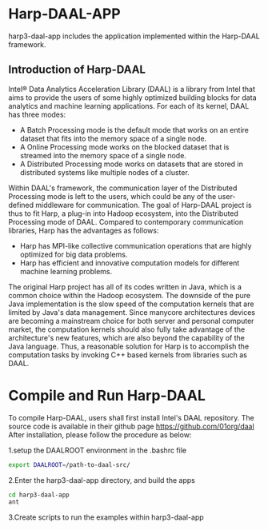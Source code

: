 # Harp-DAAL-APP

harp3-daal-app includes the application implemented within the Harp-DAAL framework. 

## Introduction of Harp-DAAL 

Intel® Data Analytics Acceleration Library (DAAL) is a library from Intel that aims to provide the users of some highly optimized building blocks for data analytics and machine learning applications. 
For each of its kernel, DAAL has three modes:

* A Batch Processing mode is the default mode that works on an entire dataset that fits into the memory space of a single node.
* A Online Processing mode works on the blocked dataset that is streamed into the memory space of a single node.
* A Distributed Processing mode works on datasets that are stored in distributed systems like multiple nodes of a cluster.

Within DAAL's framework, the communication layer of the Distributed Processing mode is left to the users, which could be any of the user-defined middleware for communication. 
The goal of Harp-DAAL project is thus to fit Harp, a plug-in into Hadoop ecosystem, into the Distributed Processing mode of DAAL. Compared to contemporary communication libraries, 
Harp has the advantages as follows:

* Harp has MPI-like collective communication operations that are highly optimized for big data problems.
* Harp has efficient and innovative computation models for different machine learning problems.

The original Harp project has all of its codes written in Java, which is a common choice within the Hadoop ecosystem. 
The downside of the pure Java implementation is the slow speed of the computation kernels that are limited by Java's data management. 
Since manycore architectures devices are becoming a mainstream choice for both server and personal computer market, 
the computation kernels should also fully take advantage of the architecture's new features, which are also beyond the capability of the Java language. 
Thus, a reasonable solution for Harp is to accomplish the computation tasks by invoking C++ based kernels from libraries such as DAAL. 

# Compile and Run Harp-DAAL 

To compile Harp-DAAL, users shall first install Intel's DAAL repository. The source code is available in their github page
https://github.com/01org/daal
After installation, please follow the procedure as below:

1.setup the DAALROOT environment in the .bashrc file
```bash
export DAALROOT=/path-to-daal-src/
```
2.Enter the harp3-daal-app directory, and build the apps
```bash
cd harp3-daal-app
ant
```
3.Create scripts to run the examples within harp3-daal-app


